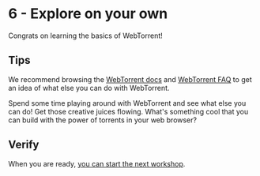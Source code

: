 # 6 - Explore on your own

Congrats on learning the basics of WebTorrent!

## Tips

We recommend browsing the [WebTorrent docs](https://webtorrent.io/docs) and [WebTorrent FAQ](https://webtorrent.io/faq) to get an idea of what else you can do with WebTorrent.

Spend some time playing around with WebTorrent and see what else you can do! Get those creative juices flowing. What's something cool that you can build with the power of torrents in your web browser?

## Verify

When you are ready, [you can start the next workshop](../2-instant/00.md).

